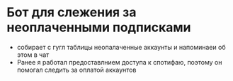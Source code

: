 # Бот для слежения за неоплаченными подписками 
- собирает с гугл таблицы неопалаченные  аккаунты и напоминаеи об этом в чат
- Ранее я работал предоставлнием доступа к спотифаю, поэтому он помогал следить за оплатой аккаунтов
